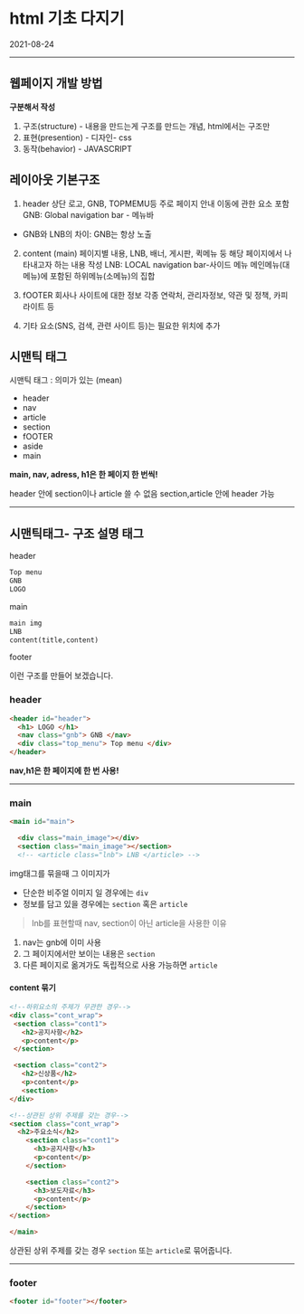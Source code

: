 # html 기초 다지기

2021-08-24

---

## 웹페이지 개발 방법

**구분해서 작성**

1. 구조(structure) - 내용을 만드는게 구조를 만드는 개념, html에서는 구조만 
2. 표현(presention) - 디자인- css
3. 동작(behavior) - JAVASCRIPT

## 레이아웃 기본구조

1. header
상단 로고, GNB, TOPMEMU등 
주로 페이지 안내 이동에 관한 요소 포함
GNB: Global navigation bar - 메뉴바 
- GNB와 LNB의 차이: GNB는 항상 노출

2. content (main)
페이지별 내용, LNB, 배너, 게시판, 퀵메뉴 둥
해당 페이지에서 나타내고자 하는 내용 작성
LNB: LOCAL navigation bar-사이드 메뉴
메인메뉴(대메뉴)에 포함된 하위메뉴(소메뉴)의 집합

3. fOOTER
회사나 사이트에 대한 정보 
각종 연락처, 관리자정보, 약관 및 정책, 카피라이트 등


4. 기타 요소(SNS, 검색, 관련 사이트 등)는 필요한 위치에 추가 

## 시맨틱 태그
 시맨틱 태그 : 의미가 있는 (mean)

- header
- nav
- article
- section
- fOOTER
- aside
- main

**main, nav, adress, h1은 한 페이지 한 번씩!**

header 안에 section이나 article 쓸 수 없음
section,article 안에 header 가능

---

## 시맨틱태그- 구조 설명 태그

header
```html
Top menu
GNB
LOGO
```

main
```html
main img
LNB
content(title,content)
```

footer

이런 구조를 만들어 보겠습니다. 


### header

```html
<header id="header">
  <h1> LOGO </h1>
  <nav class="gnb"> GNB </nav>
  <div class="top_menu"> Top menu </div>
</header>
```
**nav,h1은 한 페이지에 한 번 사용!**
<hr>

### main

```html
<main id="main">

  <div class="main_image"></div>
  <section class="main_image"></section>
  <!-- <article class="lnb"> LNB </article> -->
```
img태그를 묶을때 그 이미지가 
-  단순한 비주얼 이미지 일 경우에는 `div`
- 정보를 담고 있을 경우에는 `section` 혹은 `article`

> lnb를 표현할때 nav, section이 아닌 article을 사용한 이유

1. nav는 gnb에 이미 사용
2. 그 페이지에서만 보이는 내용은 `section`
3. 다른 페이지로 옮겨가도 독립적으로 사용 가능하면 `article`


#### content 묶기
```html
<!--하위요소의 주제가 무관한 경우-->
<div class="cont_wrap">
 <section class="cont1">
   <h2>공지사항</h2>
   <p>content</p>
 </section>  

 <section class="cont2">
   <h2>신상품</h2>
   <p>content</p>
   <section>
</div>

<!--상관된 상위 주제를 갖는 경우-->
<section class="cont_wrap">
  <h2>주요소식</h2>
    <section class="cont1">
      <h3>공지사항</h3>
      <p>content</p>
    </section>

    <section class="cont2">
      <h3>보도자료</h3>
      <p>content</p>
    </section>
</section>

</main>
```

상관된 상위 주제를 갖는 경우 `section` 또는 `article`로 묶어줍니다.
 <hr>


 ### footer
 

 ```html
 <footer id="footer"></footer>
 ```
